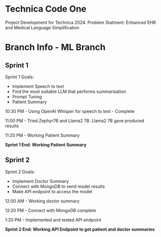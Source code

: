 # Technica Code One
Project Development for Technica 2024. Problem Statment: Enhanced EHR and Medical Language Simplification

# Branch Info - ML Branch

## Sprint 1
Sprint 1 Goals:

- Implement Speech to text
- Find the most suitable LLM that performs summarisation
- Prompt Tuning
- Patient Summary

10:30 PM - Using OpenAI Whisper for speech to text - Complete

11:00 PM - Tried Zephyr7B and Llama2 7B. Llama2 7B gave produced results

11:20 PM - Working Patient Summary

**Sprint 1 End: Working Patient Summary**


## Sprint 2
Sprint 2 Goals:

- Implement Doctor Summary
- Connect with MongoDB to send model results
- Make API endpoint to access the model

12:00 AM - Working doctor summary 

12:20 PM - Connect with MongoDB complete

1:20 PM - Implemented and tested API endpoint

**Sprint 2 End: Working API Endpoint to get patient and doctor summaries**